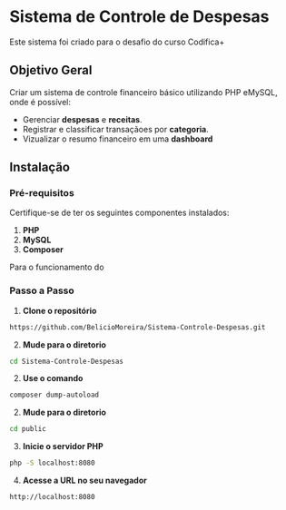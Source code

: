 # Sistema de Controle de Despesas

Este sistema foi criado para o desafio do curso Codifica+

## Objetivo Geral

Criar um sistema de controle financeiro básico  utilizando PHP eMySQL, onde é possível:
- Gerenciar **despesas** e **receitas**.
- Registrar e classificar transaçãoes por **categoria**.
- Vizualizar o resumo financeiro em uma **dashboard**

## Instalação

### Pré-requisitos
Certifique-se de ter os seguintes componentes instalados:

1. **PHP**
2. **MySQL**
3. **Composer** 

Para o funcionamento do 

### Passo a Passo

1. **Clone o repositório**
```bash
https://github.com/BelicioMoreira/Sistema-Controle-Despesas.git
```
2. **Mude para o diretorio**
```bash
cd Sistema-Controle-Despesas
```
2. **Use o comando**
```bash
composer dump-autoload
```
2. **Mude para o diretorio**
```bash
cd public
```
3. **Inicie o servidor PHP**
```bash
php -S localhost:8080
```
4. **Acesse a URL no seu navegador**
```bash
http://localhost:8080
```